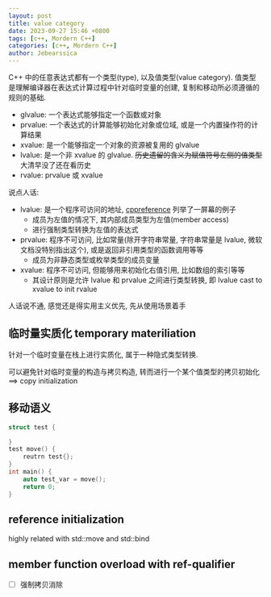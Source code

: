 ```yaml
---
layout: post
title: value category
date: 2023-09-27 15:46 +0800
tags: [c++, Mordern C++]
categories: [c++, Mordern C++]
author: Jebearssica
---
```


C++ 中的任意表达式都有一个类型(type), 以及值类型(value category). 值类型是理解编译器在表达式计算过程中针对临时变量的创建, 复制和移动所必须遵循的规则的基础.

* glvalue: 一个表达式能够指定一个函数或对象
* prvalue: 一个表达式的计算能够初始化对象或位域, 或是一个内置操作符的计算结果
* xvalue: 是一个能够指定一个对象的资源被复用的 glvalue
* lvalue: 是一个非 xvalue 的 glvalue. ~~历史遗留的含义为赋值符号左侧的值类型~~大清早没了还在看历史
* rvalue: prvalue 或 xvalue

说点人话:

* lvalue: 是一个程序可访问的地址, [cppreference](https://en.cppreference.com/w/cpp/language/value_category) 列举了一屏幕的例子
  * 成员为左值的情况下, 其内部成员类型为左值(member access)
  * 进行强制类型转换为左值的表达式
* prvalue: 程序不可访问, 比如常量(除开字符串常量, 字符串常量是 lvalue, 微软文档没特别指出这个), 或是返回非引用类型的函数调用等等
  * 成员为非静态类型或枚举类型的成员变量
* xvalue: 程序不可访问, 但能够用来初始化右值引用, 比如数组的索引等等
  * 其设计原则是允许 lvalue 和 prvalue 之间进行类型转换, 即 lvalue cast to xvalue to init rvalue

人话说不通, 感觉还是得实用主义优先, 先从使用场景着手


## 临时量实质化 temporary materiliation

针对一个临时变量在栈上进行实质化, 属于一种隐式类型转换.

可以避免针对临时变量的构造与拷贝构造, 转而进行一个某个值类型的拷贝初始化 ==> copy initialization

## 移动语义

```c++
struct test {

}
test move() {
    reutrn test{};
}
int main() {
    auto test_var = move();
    return 0;
}
```

## reference initialization

highly related with std::move and std::bind

## member function overload with ref-qualifier

- [ ] 强制拷贝消除